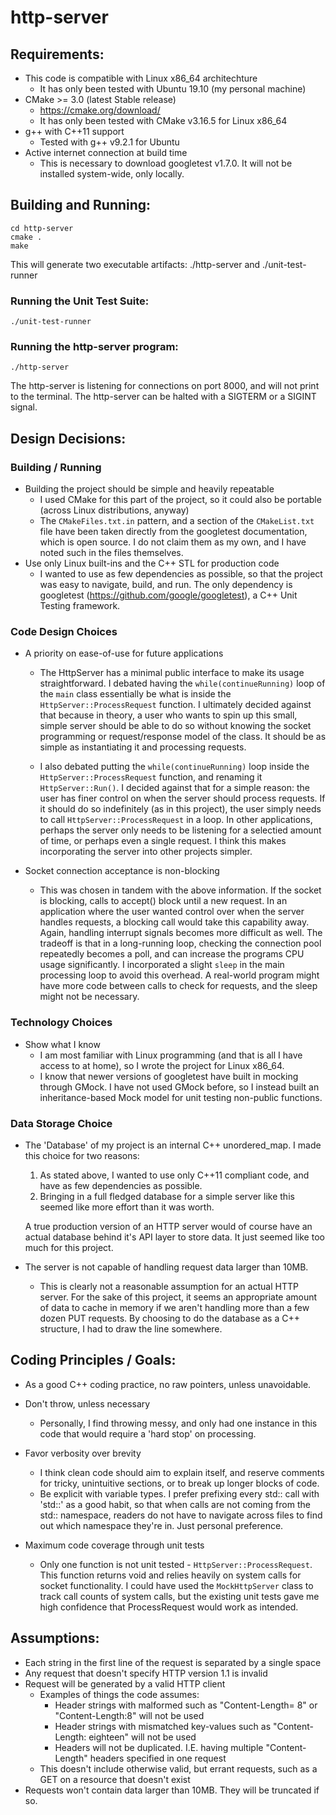 # http-server

## Requirements:
- This code is compatible with Linux x86_64 architechture
    - It has only been tested with Ubuntu 19.10 (my personal machine)
- CMake >= 3.0 (latest Stable release)
    - https://cmake.org/download/
    - It has only been tested with CMake v3.16.5 for Linux x86_64
- g++ with C++11 support
    - Tested with g++ v9.2.1 for Ubuntu
- Active internet connection at build time
    - This is necessary to download googletest v1.7.0. It will not be
      installed system-wide, only locally.

## Building and Running:
```
cd http-server
cmake .
make
```

This will generate two executable artifacts: ./http-server and ./unit-test-runner

### Running the Unit Test Suite:
```
./unit-test-runner
```

### Running the http-server program:
```
./http-server
```

The http-server is listening for connections on port 8000, and will not print to the terminal.
The http-server can be halted with a SIGTERM or a SIGINT signal.

## Design Decisions:
### Building / Running
- Building the project should be simple and heavily repeatable
    - I used CMake for this part of the project, so it could also be portable (across Linux distributions, anyway)
    - The `CMakeFiles.txt.in` pattern, and a section of the `CMakeList.txt` file have been taken directly from the
      googletest documentation, which is open source. I do not claim them as my own, and I have noted such in the
      files themselves.
- Use only Linux built-ins and the C++ STL for production code
    - I wanted to use as few dependencies as possible, so that the project was easy to navigate, build, and run.
      The only dependency is googletest (https://github.com/google/googletest), a C++ Unit Testing framework.

### Code Design Choices
- A priority on ease-of-use for future applications
    - The HttpServer has a minimal public interface to make its usage straightforward. I debated having the `while(continueRunning)`
      loop of the `main` class essentially be what is inside the `HttpServer::ProcessRequest` function. I ultimately decided against
      that because in theory, a user who wants to spin up this small, simple server should be able to do so without knowing the socket
      programming or request/response model of the class. It should be as simple as instantiating it and processing requests.

    - I also debated putting the `while(continueRunning)` loop inside the `HttpServer::ProcessRequest` function, and renaming it
      `HttpServer::Run()`. I decided against that for a simple reason: the user has finer control on when the server should process
      requests. If it should do so indefinitely (as in this project), the user simply needs to call `HttpServer::ProcessRequest` in a
      loop. In other applications, perhaps the server only needs to be listening for a selectied amount of time, or perhaps even a single
      request. I think this makes incorporating the server into other projects simpler.

- Socket connection acceptance is non-blocking
    - This was chosen in tandem with the above information. If the socket is blocking, calls to accept() block until a new request.
      In an application where the user wanted control over when the server handles requests, a blocking call would take this capability
      away. Again, handling interrupt signals becomes more difficult as well. The tradeoff is that in a long-running loop, checking
      the connection pool repeatedly becomes a poll, and can increase the programs CPU usage significantly. I incorporated a slight
      `sleep` in the main processing loop to avoid this overhead. A real-world program might have more code between calls to check
      for requests, and the sleep might not be necessary.

### Technology Choices
- Show what I know
    - I am most familiar with Linux programming (and that is all I have access to at home), so I wrote the project for Linux x86_64.
    - I know that newer versions of googletest have built in mocking through GMock. I have not used GMock before, so I instead built
      an inheritance-based Mock model for unit testing non-public functions.

### Data Storage Choice
- The 'Database' of my project is an internal C++ unordered_map. I made this choice for two reasons:
    1) As stated above, I wanted to use only C++11 compliant code, and have as few dependencies as possible.
    2) Bringing in a full fledged database for a simple server like this seemed like more effort than it was worth.

    A true production version of an HTTP server would of course have an actual database behind it's API layer to store data. It just
    seemed like too much for this project.

- The server is not capable of handling request data larger than 10MB.
    - This is clearly not a reasonable assumption for an actual HTTP server. For the sake of this project, it seems an appropriate
      amount of data to cache in memory if we aren't handling more than a few dozen PUT requests. By choosing to do the database
      as a C++ structure, I had to draw the line somewhere. 

## Coding Principles / Goals:
- As a good C++ coding practice, no raw pointers, unless unavoidable.

- Don't throw, unless necessary
    - Personally, I find throwing messy, and only had one instance in this code that would require a 'hard stop' on processing.

- Favor verbosity over brevity
    - I think clean code should aim to explain itself, and reserve comments for tricky, unintuitive sections, or to break up longer
      blocks of code.
    - Be explicit with variable types. I prefer prefixing every std:: call with 'std::' as a good habit, so
      that when calls are not coming from the std:: namespace, readers do not have to navigate across files to find out which
      namespace they're in. Just personal preference.

- Maximum code coverage through unit tests
    - Only one function is not unit tested - `HttpServer::ProcessRequest`. This function returns void and relies heavily on system
      calls for socket functionality. I could have used the `MockHttpServer` class to track call counts of system calls, but the
      existing unit tests gave me high confidence that ProcessRequest would work as intended.

## Assumptions:
- Each string in the first line of the request is separated by a single space
- Any request that doesn't specify HTTP version 1.1 is invalid
- Request will be generated by a valid HTTP client
    - Examples of things the code assumes:
        - Header strings with malformed such as "Content-Length= 8" or "Content-Length:8" will not be used
        - Header strings with mismatched key-values such as "Content-Length: eighteen" will not be used
        - Headers will not be duplicated. I.E. having multiple "Content-Length" headers specified in one request
    - This doesn't include otherwise valid, but errant requests, such as a GET on a resource that doesn't exist
- Requests won't contain data larger than 10MB. They will be truncated if so.
